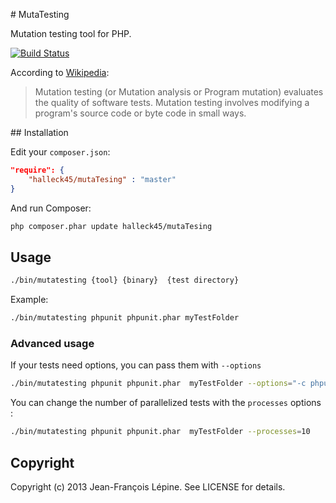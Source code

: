 # MutaTesting

Mutation testing tool for PHP.

[![Build Status](https://secure.travis-ci.org/Halleck45/MutaTesting.png)](http://travis-ci.org/Halleck45/MutaTesting)


According to [Wikipedia](http://en.wikipedia.org/wiki/Mutation_testing):

> Mutation testing (or Mutation analysis or Program mutation) evaluates the 
  quality of software tests. Mutation testing involves modifying a program's 
  source code or byte code in small ways.


## Installation

Edit your `composer.json`:

```json
"require": {
    "halleck45/mutaTesing" : "master"
}
```

And run Composer:

```bash
php composer.phar update halleck45/mutaTesing
```

## Usage

```bash
./bin/mutatesting {tool} {binary}  {test directory}
```

Example:

```bash
./bin/mutatesting phpunit phpunit.phar myTestFolder
```

### Advanced usage

If your tests need options, you can pass them with `--options`

```bash
./bin/mutatesting phpunit phpunit.phar  myTestFolder --options="-c phpunit.xml"
```

You can change the number of parallelized tests with the `processes` options :
```bash
./bin/mutatesting phpunit phpunit.phar  myTestFolder --processes=10
```


## Copyright

Copyright (c) 2013 Jean-François Lépine. See LICENSE for details.
